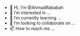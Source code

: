 - 👋 Hi, I’m @AhmadRababah
- 👀 I’m interested in ...
- 🌱 I’m currently learning ...
- 💞️ I’m looking to collaborate on ...
- 📫 How to reach me ...

<!---
AhmadRababah/AhmadRababah is a ✨ special ✨ repository because its `README.md` (this file) appears on your GitHub profile.
You can click the Preview link to take a look at your changes.
--->
